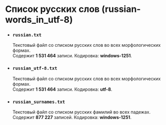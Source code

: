 Список русских слов (russian-words_in_utf-8)
============================================

* ### `russian.txt`
    Текстовый файл со списком русских слов во всех морфологических формах.\
    Содержит **1 531 464** записи. Кодировка: **windows-1251**.
   
* ### `russian_utf-8.txt`
    Текстовый файл со списком русских слов во всех морфологических формах.\
    Содержит **1 531 464** записи. Кодировка: **utf-8**.

* ### `russian_surnames.txt`
    Текстовый файл со списком русских фамилий во всех падежах.\
    Содержит **877 227** записей. Кодировка: **windows-1251**.
